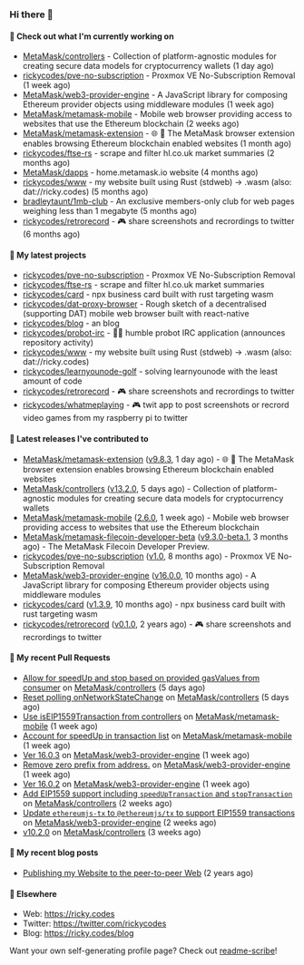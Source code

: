 ### Hi there 👋

#### 👀 Check out what I'm currently working on

- [MetaMask/controllers](https://github.com/MetaMask/controllers) - Collection of platform-agnostic modules for creating secure data models for cryptocurrency wallets (1 day ago)
- [rickycodes/pve-no-subscription](https://github.com/rickycodes/pve-no-subscription) - Proxmox VE No-Subscription Removal (1 week ago)
- [MetaMask/web3-provider-engine](https://github.com/MetaMask/web3-provider-engine) - A JavaScript library for composing Ethereum provider objects using middleware modules (1 week ago)
- [MetaMask/metamask-mobile](https://github.com/MetaMask/metamask-mobile) - Mobile web browser providing access to websites that use the Ethereum blockchain (2 weeks ago)
- [MetaMask/metamask-extension](https://github.com/MetaMask/metamask-extension) - :globe_with_meridians: :electric_plug: The MetaMask browser extension enables browsing Ethereum blockchain enabled websites (1 month ago)
- [rickycodes/ftse-rs](https://github.com/rickycodes/ftse-rs) - scrape and filter hl.co.uk market summaries (2 months ago)
- [MetaMask/dapps](https://github.com/MetaMask/dapps) - home.metamask.io website (4 months ago)
- [rickycodes/www](https://github.com/rickycodes/www) - my website built using Rust (stdweb) → .wasm (also: dat://ricky.codes) (5 months ago)
- [bradleytaunt/1mb-club](https://github.com/bradleytaunt/1mb-club) - An exclusive members-only club for web pages weighing less than 1 megabyte (5 months ago)
- [rickycodes/retrorecord](https://github.com/rickycodes/retrorecord) - 🎮 share screenshots and recrordings to twitter (6 months ago)

#### 🌱 My latest projects

- [rickycodes/pve-no-subscription](https://github.com/rickycodes/pve-no-subscription) - Proxmox VE No-Subscription Removal
- [rickycodes/ftse-rs](https://github.com/rickycodes/ftse-rs) - scrape and filter hl.co.uk market summaries
- [rickycodes/card](https://github.com/rickycodes/card) - npx business card built with rust targeting wasm
- [rickycodes/dat-proxy-browser](https://github.com/rickycodes/dat-proxy-browser) - Rough sketch of a decentralised (supporting DAT) mobile web browser built with react-native
- [rickycodes/blog](https://github.com/rickycodes/blog) - an blog
- [rickycodes/probot-irc](https://github.com/rickycodes/probot-irc) - 🤖💬 humble probot IRC application (announces repository activity)
- [rickycodes/www](https://github.com/rickycodes/www) - my website built using Rust (stdweb) → .wasm (also: dat://ricky.codes)
- [rickycodes/learnyounode-golf](https://github.com/rickycodes/learnyounode-golf) - solving learnyounode with the least amount of code
- [rickycodes/retrorecord](https://github.com/rickycodes/retrorecord) - 🎮 share screenshots and recrordings to twitter
- [rickycodes/whatmeplaying](https://github.com/rickycodes/whatmeplaying) - 🎮 twit app to post screenshots or recrord video games from my raspberry pi to twitter

#### 🔭 Latest releases I've contributed to

- [MetaMask/metamask-extension](https://github.com/MetaMask/metamask-extension) ([v9.8.3](https://github.com/MetaMask/metamask-extension/releases/tag/v9.8.3), 1 day ago) - :globe_with_meridians: :electric_plug: The MetaMask browser extension enables browsing Ethereum blockchain enabled websites
- [MetaMask/controllers](https://github.com/MetaMask/controllers) ([v13.2.0](https://github.com/MetaMask/controllers/releases/tag/v13.2.0), 5 days ago) - Collection of platform-agnostic modules for creating secure data models for cryptocurrency wallets
- [MetaMask/metamask-mobile](https://github.com/MetaMask/metamask-mobile) ([2.6.0](https://github.com/MetaMask/metamask-mobile/releases/tag/2.6.0), 1 week ago) - Mobile web browser providing access to websites that use the Ethereum blockchain
- [MetaMask/metamask-filecoin-developer-beta](https://github.com/MetaMask/metamask-filecoin-developer-beta) ([v9.3.0-beta.1](https://github.com/MetaMask/metamask-filecoin-developer-beta/releases/tag/v9.3.0-beta.1), 3 months ago) - The MetaMask Filecoin Developer Preview.
- [rickycodes/pve-no-subscription](https://github.com/rickycodes/pve-no-subscription) ([v1.0](https://github.com/rickycodes/pve-no-subscription/releases/tag/v1.0), 8 months ago) - Proxmox VE No-Subscription Removal
- [MetaMask/web3-provider-engine](https://github.com/MetaMask/web3-provider-engine) ([v16.0.0](https://github.com/MetaMask/web3-provider-engine/releases/tag/v16.0.0), 10 months ago) - A JavaScript library for composing Ethereum provider objects using middleware modules
- [rickycodes/card](https://github.com/rickycodes/card) ([v1.3.9](https://github.com/rickycodes/card/releases/tag/v1.3.9), 10 months ago) - npx business card built with rust targeting wasm
- [rickycodes/retrorecord](https://github.com/rickycodes/retrorecord) ([v0.1.0](https://github.com/rickycodes/retrorecord/releases/tag/v0.1.0), 2 years ago) - 🎮 share screenshots and recrordings to twitter

#### 🔨 My recent Pull Requests

- [Allow for speedUp and stop based on provided gasValues from consumer](https://github.com/MetaMask/controllers/pull/535) on [MetaMask/controllers](https://github.com/MetaMask/controllers) (5 days ago)
- [Reset polling onNetworkStateChange](https://github.com/MetaMask/controllers/pull/534) on [MetaMask/controllers](https://github.com/MetaMask/controllers) (5 days ago)
- [Use isEIP1559Transaction from controllers](https://github.com/MetaMask/metamask-mobile/pull/2918) on [MetaMask/metamask-mobile](https://github.com/MetaMask/metamask-mobile) (1 week ago)
- [Account for speedUp in transaction list](https://github.com/MetaMask/metamask-mobile/pull/2909) on [MetaMask/metamask-mobile](https://github.com/MetaMask/metamask-mobile) (1 week ago)
- [Ver 16.0.3](https://github.com/MetaMask/web3-provider-engine/pull/381) on [MetaMask/web3-provider-engine](https://github.com/MetaMask/web3-provider-engine) (1 week ago)
- [Remove zero prefix from address.](https://github.com/MetaMask/web3-provider-engine/pull/380) on [MetaMask/web3-provider-engine](https://github.com/MetaMask/web3-provider-engine) (1 week ago)
- [Ver 16.0.2](https://github.com/MetaMask/web3-provider-engine/pull/379) on [MetaMask/web3-provider-engine](https://github.com/MetaMask/web3-provider-engine) (1 week ago)
- [Add EIP1559 support including `speedUpTransaction` and `stopTransaction`](https://github.com/MetaMask/controllers/pull/521) on [MetaMask/controllers](https://github.com/MetaMask/controllers) (2 weeks ago)
- [Update `ethereumjs-tx` to `@ethereumjs/tx` to support EIP1559 transactions](https://github.com/MetaMask/web3-provider-engine/pull/377) on [MetaMask/web3-provider-engine](https://github.com/MetaMask/web3-provider-engine) (2 weeks ago)
- [v10.2.0](https://github.com/MetaMask/controllers/pull/503) on [MetaMask/controllers](https://github.com/MetaMask/controllers) (3 weeks ago)

#### 📜 My recent blog posts

- [Publishing my Website to the peer-to-peer Web](//ricky.codes/blog/posts/publishing-to-the-peer-to-peer-web/) (2 years ago)

#### 🔗 Elsewhere

- Web: https://ricky.codes
- Twitter: https://twitter.com/rickycodes
- Blog: https://ricky.codes/blog

Want your own self-generating profile page? Check out [readme-scribe](https://github.com/muesli/readme-scribe)!
